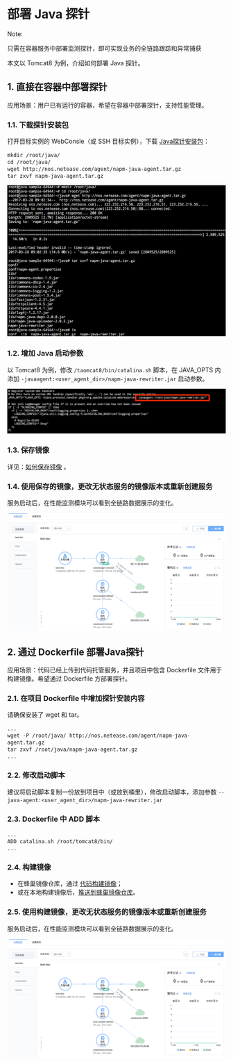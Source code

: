 # 部署 Java 探针

<span>Note:</span><div class="alertContent">只需在容器服务中部署监测探针，即可实现业务的全链路跟踪和异常捕获</div>

本文以 Tomcat8 为例，介绍如何部署 Java 探针。

## 1. 直接在容器中部署探针

应用场景：用户已有运行的容器，希望在容器中部署探针，支持性能管理。

### 1.1. 下载探针安装包

打开目标实例的 WebConsle（或 SSH 目标实例），下载 [Java探针安装包](http://nos.netease.com/agent/napm-java-agent.tar.gz)：

	mkdir /root/java/
	cd /root/java/
	wget http://nos.netease.com/agent/napm-java-agent.tar.gz
	tar zxvf napm-java-agent.tar.gz

![](../../image/性能监控使用指南-部署Java探针-下载安装包.png)

### 1.2. 增加 Java 启动参数

以 Tomcat8 为例，修改 `/taomcat8/bin/catalina.sh` 脚本，在 JAVA_OPTS 内添加 `-javaagent:<user_agent_dir>/napm-java-rewriter.jar` 启动参数。

![](../../image/性能监控使用指南-部署Java探针-增加启动参数.png)


### 1.3. 保存镜像

详见：[如何保存镜像](http://support.c.163.com/md.html#!计算服务/容器服务/使用指南/如何保存镜像.md) 。

### 1.4. 使用保存的镜像，更改无状态服务的镜像版本或重新创建服务

服务启动后，在性能监测模块可以看到全链路数据展示的变化。

![](../../image/性能监控使用指南-部署Java探针-效果.png)


## 2. 通过 Dockerfile 部署Java探针 

应用场景：代码已经上传到代码托管服务，并且项目中包含 Dockerfile 文件用于构建镜像。希望通过 Dockerfile 方部署探针。 

### 2.1. 在项目 Dockerfile 中增加探针安装内容

请确保安装了 wget 和 tar。

	...
	wget -P /root/java/ http://nos.netease.com/agent/napm-java-agent.tar.gz  
	tar zxvf /root/java/napm-java-agent.tar.gz
	...

### 2.2. 修改启动脚本

建议将启动脚本复制一份放到项目中（或放到桶里），修改启动脚本，添加参数 `--java-agent:<user_agent_dir>/napm-java-rewriter.jar`

### 2.3. Dockerfile 中 ADD 脚本

	...
	ADD catalina.sh /root/tomcat8/bin/
	...

### 2.4. 构建镜像

* 在蜂巢镜像仓库，通过 [代码构建镜像](http://support.c.163.com/md.html#!计算服务/镜像仓库/使用指南/创建自定义镜像.md)；
* 或在本地构建镜像后，[推送到蜂巢镜像仓库](http://support.c.163.com/md.html#!计算服务/镜像仓库/使用指南/推送本地镜像.md)。

### 2.5. 使用构建镜像，更改无状态服务的镜像版本或重新创建服务

服务启动后，在性能监测模块可以看到全链路数据展示的变化。

![](../../image/性能监控使用指南-部署Java探针-效果.png)








